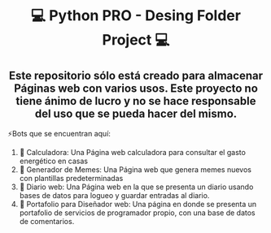 <div align="center">
<h1>💻 Python PRO - Desing Folder Project 💻</h1>
<h2>Este repositorio sólo está creado para almacenar Páginas web con varios usos. Este proyecto no tiene ánimo de lucro y no se hace responsable del uso que se pueda hacer del mismo.</h2>
</div>

:zap:Bots que se encuentran aquí:

<!--START_SECTION:activity-->
1. 🎉 Calculadora:  Una Página web calculadora para consultar el gasto energético en casas
2. 🎉 Generador de Memes: Una Página web que genera memes nuevos con plantillas predeterminadas
3. 🎉 Diario web: Una Página web en la que se presenta un diario usando bases de datos para logueo y guardar entradas al diario. 
4. 🎉 Portafolio para Diseñador web: Una página en donde se presenta un portafolio de servicios de programador propio, con una base de datos de comentarios. 
<!--END_SECTION:activity-->
